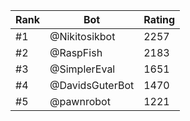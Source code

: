 Rank|Bot|Rating
---|---|---
#1|@Nikitosikbot|2257
#2|@RaspFish|2183
#3|@SimplerEval|1651
#4|@DavidsGuterBot|1470
#5|@pawnrobot|1221
